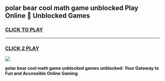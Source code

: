 
## polar bear cool math game unblocked Play Online 👋 Unblocked Games
<h3>
<a href="https://news.freeplayer.one?title=polar_bear_cool_math_game_unblocked&ref=17CMG">CLICK TO PLAY</a></h3>
<hr>

<h3>
<a href="https://news.freeplayer.one?title=polar_bear_cool_math_game_unblocked&ref=17CMG">CLICK 2 PLAY</a>
  
</h3>

<a href="https://news.freeplayer.one?title=polar_bear_cool_math_game_unblocked&ref=17CMG/"><img src="https://clearcache.store/games.png"></a>


**polar bear cool math game unblocked games unblocked: Your Gateway to Fun and Accessible Online Gaming**
